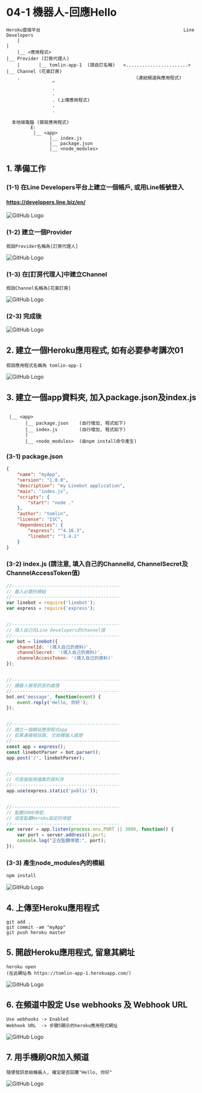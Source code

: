 # 04-1 機器人-回應Hello

```
Heroku雲端平台                                                     Line Developers
    |                                                                    |
    |__ <應用程式>                                                        |__ Provider (訂房代理人)
    |       |__ tomlin-app-1  (請自訂名稱)   <.......................>           |__ Channel (花東訂房)       
    .                                           (連結頻道與應用程式)                                 
                 ^                
                 .
                 .
                 . (上傳應用程式)
                 .
                 .
      
  本地端電腦 (撰寫應用程式)
         E:
          |__ <app>
                |__ index.js
                |__ package.json
                |__ <node_modules>
```
  

## 1. 準備工作

### (1-1) 在Line Developers平台上建立一個帳戶, 或用Line帳號登入

#### https://developers.line.biz/en/
![GitHub Logo](/imgs/4-1-1.jpg)


### (1-2) 建立一個Provider
```
假設Provider名稱為[訂房代理人] 
```
![GitHub Logo](/imgs/4-2-1.jpg)


### (1-3) 在[訂房代理人]中建立Channel
```
假設Channel名稱為[花東訂房] 
```
![GitHub Logo](/imgs/4-2-2.jpg)


### (2-3) 完成後 

![GitHub Logo](/imgs/4-2-3.jpg)

## 2. 建立一個Heroku應用程式, 如有必要參考講次01
```
假設應用程式名稱為 tomlin-app-1
```
![GitHub Logo](/imgs/1-3-2.jpg)



## 3. 建立一個app資料夾, 加入package.json及index.js
```

 |__ <app>
       |__ package.json    (自行增加, 程式如下)
       |__ index.js        (自行增加, 程式如下)
       |
       |__ <node_modules>  (由npm install命令產生)
```


### (3-1) package.json
``` json
{
    "name": "myApp",
    "version": "1.0.0",
    "description": "my Linebot application",
    "main": "index.js",
    "scripts": {
        "start": "node ."
    },
    "author": "tomlin",
    "license": "ISC",
    "dependencies": {        
        "express": "^4.16.3",
        "linebot": "^1.4.1"
    }
}
```


### (3-2) index.js (請注意, 填入自己的ChannelId, ChannelSecret及ChannelAccessToken值)
``` js
//----------------------------------------
// 載入必要的模組
//----------------------------------------
var linebot = require('linebot');
var express = require('express');


//----------------------------------------
// 填入自己在Line Developers的channel值
//----------------------------------------
var bot = linebot({
    channelId: '(填入自己的資料)',
    channelSecret: '(填入自己的資料)',
    channelAccessToken: '(填入自己的資料)'
});


//----------------------------------------
// 機器人接受訊息的處理
//----------------------------------------
bot.on('message', function(event) {
    event.reply('Hello, 你好');  
});


//----------------------------------------
// 建立一個網站應用程式app
// 如果連接根目錄, 交給機器人處理
//----------------------------------------
const app = express();
const linebotParser = bot.parser();
app.post('/', linebotParser);


//----------------------------------------
// 可直接取用檔案的資料夾
//----------------------------------------
app.use(express.static('public'));


//----------------------------------------
// 監聽3000埠號, 
// 或是監聽Heroku設定的埠號
//----------------------------------------
var server = app.listen(process.env.PORT || 3000, function() {
    var port = server.address().port;
    console.log("正在監聽埠號:", port);
});
```


### (3-3) 產生node_modules內的模組
``` js
npm install
```
![GitHub Logo](/imgs/4-3-1.jpg)


## 4. 上傳至Heroku應用程式
```
git add .
git commit -am "myApp"
git push heroku master
```

## 5. 開啟Heroku應用程式, 留意其網址

```
heroku open
(在此網址為 https://tomlin-app-1.herokuapp.com/)
```
![GitHub Logo](/imgs/4-5-1.jpg)


## 6. 在頻道中設定 Use webhooks 及 Webhook URL
```
Use webhooks -> Enabled
Webhook URL  -> 步驟5顯示的heroku應用程式網址
```
![GitHub Logo](/imgs/4-6-1.jpg)



## 7. 用手機刷QR加入頻道
```
隨便發訊息給機器人, 確定是否回覆"Hello, 你好"
```
![GitHub Logo](/imgs/4-7-1.jpg)
